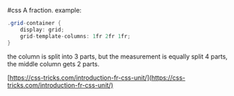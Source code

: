 #css
A fraction. 
example:

```cs
.grid-container { 
	display: grid; 
	grid-template-columns: 1fr 2fr 1fr; 
}
```
the column is split into 3 parts, but the measurement is equally split 4 parts, the middle column gets 2 parts.
  
[https://css-tricks.com/introduction-fr-css-unit/](https://css-tricks.com/introduction-fr-css-unit/)